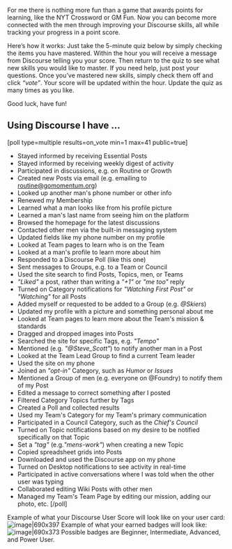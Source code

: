 For me there is nothing more fun than a game that awards points for learning, like the NYT Crossword or GM Fun. Now you can become more connected with the men through improving your Discourse skills, all while tracking your progress in a point score. 

Here’s how it works: Just take the 5-minute quiz below by simply checking the items you have mastered. Within the hour you will receive a message from Discourse telling you your score. Then return to the quiz to see what new skills you would like to master. If you need help, just post your questions. Once you’ve mastered new skills, simply check them off and click *“vote”*. Your score will be updated within the hour. Update the quiz as many times as you like.

Good luck, have fun!

## Using Discourse I have …

[poll type=multiple results=on_vote min=1 max=41 public=true]
* Stayed informed by receiving Essential Posts
* Stayed informed by receiving weekly digest of activity
* Participated in discussions, e.g. on Routine or Growth
* Created new Posts via email (e.g. emailing to routine@gomomentum.org)
* Looked up another man's phone number or other info
* Renewed my Membership
* Learned what a man looks like from his profile picture
* Learned a man's last name from seeing him on the platform
* Browsed the homepage for the latest discussions
* Contacted other men via the built-in messaging system
* Updated fields like my phone number on my profile
* Looked at Team pages to learn who is on the Team
* Looked at a man's profile to learn more about him
* Responded to a Discourse Poll (like this one)
* Sent messages to Groups, e.g. to a Team or Council
* Used the site search to find Posts, Topics, men, or Teams
* *"Liked"* a post, rather than writing a *"+1"* or *"me too"* reply
* Turned on Category notifications for *"Watching First Post"* or *"Watching"*  for all Posts
* Added myself or requested to be added to a Group (e.g. *@Skiers*)
* Updated my profile with a picture and something personal about me
* Looked at Team pages to learn more about the Team's mission & standards
* Dragged and dropped images into Posts
* Searched the site for specific Tags, e.g. *"Tempo"*
* Mentioned (e.g. *"@Steve_Scott"*) to notify another man in a Post
* Looked at the Team Lead Group to find a current Team leader
* Used the site on my phone
* Joined an *"opt-in"* Category, such as *Humor* or *Issues*
* Mentioned a Group of men (e.g. everyone on @Foundry) to notify them of my Post
* Edited a message to correct something after I posted
* Filtered Category Topics further by Tags
* Created a Poll and collected results
* Used my Team's Category for my Team's primary communication
* Participated in a Council Category, such as the *Chief's Council*
* Turned on Topic notifications based on my desire to be notified specifically on that Topic
* Set a *"tag"* (e.g.*"mens-work"*) when creating a new Topic
* Copied spreadsheet grids into Posts
* Downloaded and used the Discourse app on my phone
* Turned on Desktop notifications to see activity in real-time
* Participated in active conversations where I was told when the other user was typing
* Collaborated editing Wiki Posts with other men
* Managed my Team's Team Page by editing our mission, adding our photo, etc.
[/poll]

Example of what your Discourse User Score will look like on your user card:
![image|690x397](upload://dtn4nfQu2y8iNZsBWdYNVCvpJf5.jpeg) 
Example of what your earned badges will look like: 
![image|690x373](upload://hu8pFt4ehzFKFRc0N1VkUbN6NyE.png) 
Possible badges are Beginner, Intermediate, Advanced, and Power User.